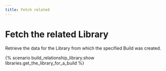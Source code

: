 ```yaml
---
title: Fetch related
---
```


# Fetch the related Library

Retrieve the data for the Library from which the specified Build was created.

{% scenario build_relationship_library.show libraries.get_the_library_for_a_build %}
